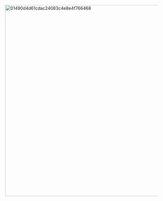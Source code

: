 <img width="891" height="630" alt="01490d4d61cdac24083c4e8e4f766468" src="https://github.com/user-attachments/assets/086167a1-1bae-4e06-9a74-e8baac412add" />
